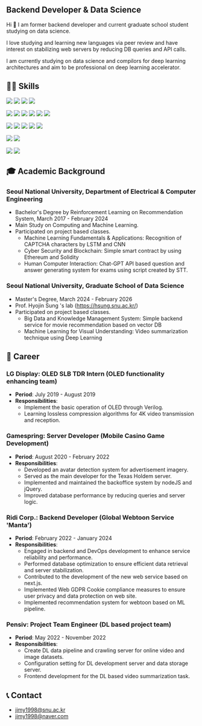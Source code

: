 ## Backend Developer & Data Science
Hi 👋 I am former backend developer and current graduate school student studying on data science.

I love studying and learning new languages via peer review and have interest on stabilizing web servers by reducing DB queries and API calls.

I am currently studying on data science and compilors for deep learning architectures and aim to be professional on deep learning accelerator.


## 👨‍💻 Skills
<img src="https://img.shields.io/badge/TypeScript-3178C6?style=flat-square&logo=TypeScript&logoColor=white"/> <img src="https://img.shields.io/badge/Javascript-F7DF1E?style=flat-square&logo=Javascript&logoColor=white"/> <img src="https://img.shields.io/badge/Python-3776AB?style=flat-square&logo=Python&logoColor=white"/> <img src="https://img.shields.io/badge/C++-00599C?style=flat-square&logo=Cplusplus&logoColor=white"/> 

<img src="https://img.shields.io/badge/Node.js-339933?style=flat-square&logo=Node.js&logoColor=white"/> <img src="https://img.shields.io/badge/jQuery-0769AD?style=flat-square&logo=jQuery&logoColor=white"/> <img src="https://img.shields.io/badge/React-61DAFB?style=flat-square&logo=React&logoColor=white"/> <img src="https://img.shields.io/badge/React Native-61DAFB?style=flat-square&logo=React&logoColor=white"/> <img src="https://img.shields.io/badge/Next.js-000000?style=flat-square&logo=Next.js&logoColor=white"/> <img src="https://img.shields.io/badge/FastAPI-009688?style=flat-square&logo=FastAPI&logoColor=white"/>

<img src="https://img.shields.io/badge/PostgreSQL-4169E1?style=flat-square&logo=PostgreSQL&logoColor=white"/> <img src="https://img.shields.io/badge/MySQL-4479A1?style=flat-square&logo=MySQL&logoColor=white"/> <img src="https://img.shields.io/badge/Oracle-F80000?style=flat-square&logo=Oracle&logoColor=white"/> <img src="https://img.shields.io/badge/BigQuery-669DF6?style=flat-square&logo=Google BigQuery&logoColor=white"/> <img src="https://img.shields.io/badge/Redis-DC382D?style=flat-square&logo=Redis&logoColor=white"/> 

<img src="https://img.shields.io/badge/Kubernetes-326CE5?style=flat-square&logo=Kubernetes&logoColor=white"/> <img src="https://img.shields.io/badge/Docker-2496ED?style=flat-square&logo=Docker&logoColor=white"/>

<img src="https://img.shields.io/badge/GCP-4285F4?style=flat-square&logo=Google Cloud&logoColor=white"/> <img src="https://img.shields.io/badge/AWS-232F3E?style=flat-square&logo=Amazon AWS&logoColor=white"/>

## 🎓 Academic Background

### Seoul National University, Department of Electrical & Computer Engineering
- Bachelor's Degree by Reinforcement Learning on Recommendation System, March 2017 - February 2024
- Main Study on Computing and Machine Learning.
- Participated on project based classes.
    - Machine Learning Fundamentals & Applications: Recognition of CAPTCHA characters by LSTM and CNN
    - Cyber Security and Blockchain: Simple smart contract by using Ethereum and Solidity
    - Human Computer Interaction: Chat-GPT API based question and answer generating system for exams using script created by STT.

### Seoul National University, Graduate School of Data Science
- Master's Degree, March 2024 - February 2026
- Prof. Hyojin Sung 's lab (https://hsung.snu.ac.kr/)
- Participated on project based classes.
    - Big Data and Knowledge Management System: Simple backend service for movie recommendation based on vector DB
    - Machine Learning for Visual Understanding: Video summarization technique using Deep Learning

## 💼 Career

### LG Display: OLED SLB TDR Intern (OLED functionality enhancing team)

- **Period**: July 2019 - August 2019
- **Responsibilities**:
  - Implement the basic operation of OLED through Verilog.
  - Learning lossless compression algorithms for 4K video transmission and reception.

### Gamespring: Server Developer (Mobile Casino Game Development)

- **Period**: August 2020 - February 2022
- **Responsibilities**:
  - Developed an avatar detection system for advertisement imagery.
  - Served as the main developer for the Texas Holdem server.
  - Implemented and maintained the backoffice system by nodeJS and jQuery.
  - Improved database performance by reducing queries and server logic.

### Ridi Corp.: Backend Developer (Global Webtoon Service 'Manta')

- **Period**: February 2022 - January 2024
- **Responsibilities**:
  - Engaged in backend and DevOps development to enhance service reliability and performance.
  - Performed database optimization to ensure efficient data retrieval and server stabilization.
  - Contributed to the development of the new web service based on next.js. 
  - Implemented Web GDPR Cookie compliance measures to ensure user privacy and data protection on web site.
  - Implemented recommendation system for webtoon based on ML pipeline.

### Pensiv: Project Team Engineer (DL based project team)

- **Period**: May 2022 - November 2022
- **Responsibilities**:
  - Create DL data pipeline and crawling server for online video and image datasets.
  - Configuration setting for DL development server and data storage server.
  - Frontend development for the DL based video summarization task.

## 📞 Contact
- jimy1998@snu.ac.kr
- jimy1998@naver.com
